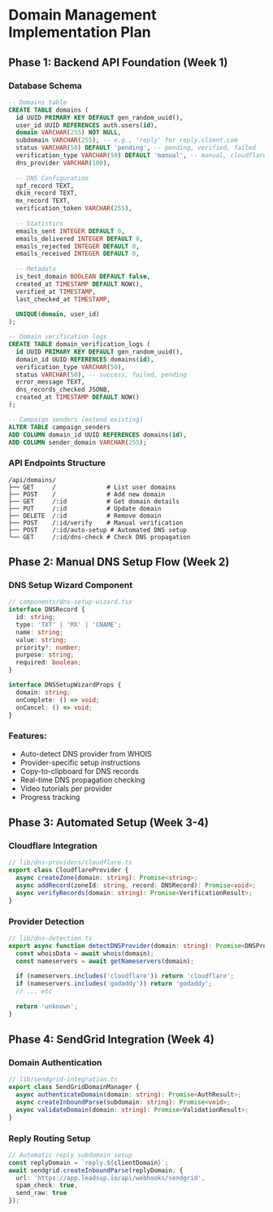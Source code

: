 # Domain Management Implementation Plan

## Phase 1: Backend API Foundation (Week 1)

### Database Schema
```sql
-- Domains table
CREATE TABLE domains (
  id UUID PRIMARY KEY DEFAULT gen_random_uuid(),
  user_id UUID REFERENCES auth.users(id),
  domain VARCHAR(255) NOT NULL,
  subdomain VARCHAR(255), -- e.g., 'reply' for reply.client.com
  status VARCHAR(50) DEFAULT 'pending', -- pending, verified, failed
  verification_type VARCHAR(50) DEFAULT 'manual', -- manual, cloudflare, godaddy
  dns_provider VARCHAR(100),
  
  -- DNS Configuration
  spf_record TEXT,
  dkim_record TEXT,
  mx_record TEXT,
  verification_token VARCHAR(255),
  
  -- Statistics
  emails_sent INTEGER DEFAULT 0,
  emails_delivered INTEGER DEFAULT 0,
  emails_rejected INTEGER DEFAULT 0,
  emails_received INTEGER DEFAULT 0,
  
  -- Metadata
  is_test_domain BOOLEAN DEFAULT false,
  created_at TIMESTAMP DEFAULT NOW(),
  verified_at TIMESTAMP,
  last_checked_at TIMESTAMP,
  
  UNIQUE(domain, user_id)
);

-- Domain verification logs
CREATE TABLE domain_verification_logs (
  id UUID PRIMARY KEY DEFAULT gen_random_uuid(),
  domain_id UUID REFERENCES domains(id),
  verification_type VARCHAR(50),
  status VARCHAR(50), -- success, failed, pending
  error_message TEXT,
  dns_records_checked JSONB,
  created_at TIMESTAMP DEFAULT NOW()
);

-- Campaign senders (extend existing)
ALTER TABLE campaign_senders 
ADD COLUMN domain_id UUID REFERENCES domains(id),
ADD COLUMN sender_domain VARCHAR(255);
```

### API Endpoints Structure
```
/api/domains/
├── GET     /              # List user domains
├── POST    /              # Add new domain
├── GET     /:id           # Get domain details
├── PUT     /:id           # Update domain
├── DELETE  /:id           # Remove domain
├── POST    /:id/verify    # Manual verification
├── POST    /:id/auto-setup # Automated DNS setup
└── GET     /:id/dns-check # Check DNS propagation
```

## Phase 2: Manual DNS Setup Flow (Week 2)

### DNS Setup Wizard Component
```typescript
// components/dns-setup-wizard.tsx
interface DNSRecord {
  id: string;
  type: 'TXT' | 'MX' | 'CNAME';
  name: string;
  value: string;
  priority?: number;
  purpose: string;
  required: boolean;
}

interface DNSSetupWizardProps {
  domain: string;
  onComplete: () => void;
  onCancel: () => void;
}
```

### Features:
- Auto-detect DNS provider from WHOIS
- Provider-specific setup instructions
- Copy-to-clipboard for DNS records
- Real-time DNS propagation checking
- Video tutorials per provider
- Progress tracking

## Phase 3: Automated Setup (Week 3-4)

### Cloudflare Integration
```typescript
// lib/dns-providers/cloudflare.ts
export class CloudflareProvider {
  async createZone(domain: string): Promise<string>;
  async addRecord(zoneId: string, record: DNSRecord): Promise<void>;
  async verifyRecords(domain: string): Promise<VerificationResult>;
}
```

### Provider Detection
```typescript
// lib/dns-detection.ts
export async function detectDNSProvider(domain: string): Promise<DNSProvider> {
  const whoisData = await whois(domain);
  const nameservers = await getNameservers(domain);
  
  if (nameservers.includes('cloudflare')) return 'cloudflare';
  if (nameservers.includes('godaddy')) return 'godaddy';
  // ... etc
  
  return 'unknown';
}
```

## Phase 4: SendGrid Integration (Week 4)

### Domain Authentication
```typescript
// lib/sendgrid-integration.ts
export class SendGridDomainManager {
  async authenticateDomain(domain: string): Promise<AuthResult>;
  async createInboundParse(subdomain: string): Promise<void>;
  async validateDomain(domain: string): Promise<ValidationResult>;
}
```

### Reply Routing Setup
```typescript
// Automatic reply subdomain setup
const replyDomain = `reply.${clientDomain}`;
await sendgrid.createInboundParse(replyDomain, {
  url: 'https://app.leadsup.io/api/webhooks/sendgrid',
  spam_check: true,
  send_raw: true
});
```